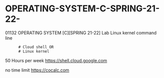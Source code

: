 # OPERATING-SYSTEM-C-SPRING-21-22-
01132 OPERATING SYSTEM [C][SPRING 21-22] Lab Linux kernel command line

          # Cloud shell OR 
          # Linux kernel
50 Hours per week https://shell.cloud.google.com

no time limit https://cocalc.com
